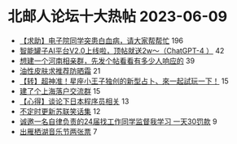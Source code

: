 # 北邮人论坛十大热帖 2023-06-09

- [【求助】电子院同学突患白血病，请大家帮帮忙](https://bbs.byr.cn/article/Feeling/3200762) 196
- [智能罐子AI平台V2.0上线啦，顶帖就送2w～（ChatGPT-4 ）](https://bbs.byr.cn/article/Entrepreneurship/29094) 42
- [想建一个河南相亲群，先发个帖看看有多少人响应的](https://bbs.byr.cn/article/Henan/390395) 39
- [油性皮肤求推荐防晒霜](https://bbs.byr.cn/article/Beauty/334403) 21
- [【转】超神准！星座小王子独创的新型占卜、來一起試玩一下！](https://bbs.byr.cn/article/Constellations/326533) 15
- [建了个上海落户交流群](https://bbs.byr.cn/article/BYRatSH/8577) 15
- [【心得】谈论下日本程序员相关](https://bbs.byr.cn/article/WorkLife/1200724) 13
- [不定时更新苏联笑话集](https://bbs.byr.cn/article/Picture/3342516) 12
- [诚邀一名自律负责的24届找工作同学监督我学习 一天30罚款](https://bbs.byr.cn/article/Talking/6391093) 9
- [出雁栖湖音乐节两张票](https://bbs.byr.cn/article/Music/343684) 7


